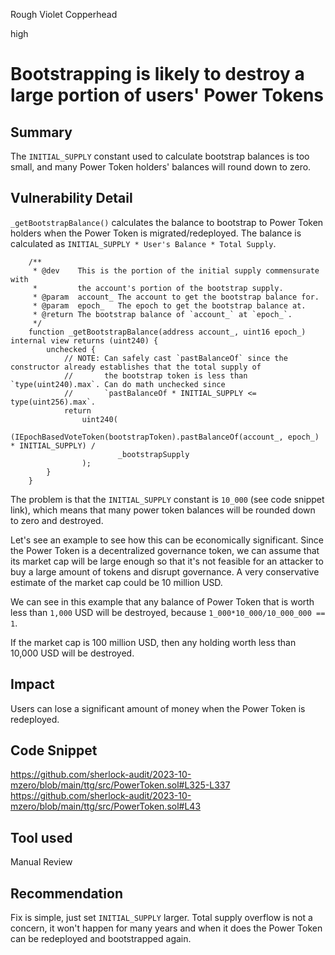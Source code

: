 Rough Violet Copperhead

high

# Bootstrapping is likely to destroy a large portion of users' Power Tokens

## Summary
The `INITIAL_SUPPLY` constant used to calculate bootstrap balances is too small, and many Power Token holders' balances will round  down to zero. 
## Vulnerability Detail
`_getBootstrapBalance()` calculates the balance to bootstrap to Power Token holders when the Power Token is migrated/redeployed. The balance is calculated as `INITIAL_SUPPLY * User's Balance * Total Supply`.
```solidity
    /**
     * @dev    This is the portion of the initial supply commensurate with
     *         the account's portion of the bootstrap supply.
     * @param  account_ The account to get the bootstrap balance for.
     * @param  epoch_   The epoch to get the bootstrap balance at.
     * @return The bootstrap balance of `account_` at `epoch_`.
     */
    function _getBootstrapBalance(address account_, uint16 epoch_) internal view returns (uint240) {
        unchecked {
            // NOTE: Can safely cast `pastBalanceOf` since the constructor already establishes that the total supply of
            //       the bootstrap token is less than `type(uint240).max`. Can do math unchecked since
            //       `pastBalanceOf * INITIAL_SUPPLY <= type(uint256).max`.
            return
                uint240(
                    (IEpochBasedVoteToken(bootstrapToken).pastBalanceOf(account_, epoch_) * INITIAL_SUPPLY) /
                        _bootstrapSupply
                );
        }
    }
```
The problem is that the `INITIAL_SUPPLY` constant is `10_000` (see code snippet link), which means that many power token balances will be rounded down to zero and destroyed.

Let's see an example to see how this can be economically significant. Since the Power Token is a decentralized governance token, we can assume that its market cap will be large enough so that it's not feasible for an attacker to buy a large amount of tokens and disrupt governance. A very conservative estimate of the market cap could be 10 million USD.

We can see in this example that any balance of Power Token that is worth less than `1,000` USD will be destroyed, because `1_000*10_000/10_000_000 == 1`.

If the market cap is 100 million USD, then any holding worth less than 10,000 USD will be destroyed.

## Impact
Users can lose a significant amount of money when the Power Token is redeployed.

## Code Snippet
https://github.com/sherlock-audit/2023-10-mzero/blob/main/ttg/src/PowerToken.sol#L325-L337
https://github.com/sherlock-audit/2023-10-mzero/blob/main/ttg/src/PowerToken.sol#L43
## Tool used

Manual Review

## Recommendation
Fix is simple, just set `INITIAL_SUPPLY` larger. Total supply overflow is not a concern, it won't happen for many years and when it does the Power Token can be redeployed and bootstrapped again.